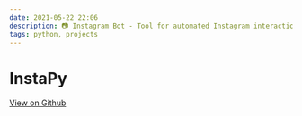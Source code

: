 ```yaml
---
date: 2021-05-22 22:06
description: 📷 Instagram Bot - Tool for automated Instagram interactions
tags: python, projects
---
```


# InstaPy

[View on Github](https://github.com/ZMcGuckin/InstaPy)

